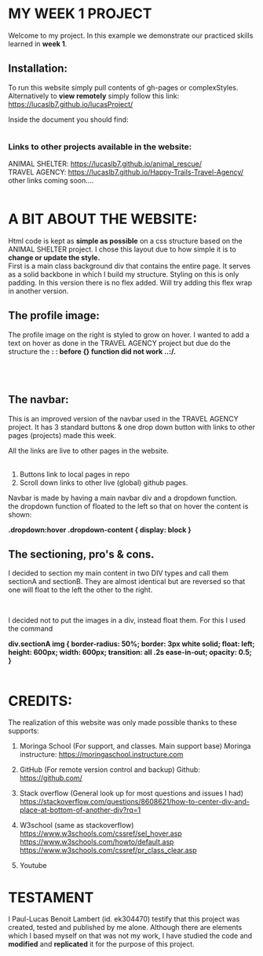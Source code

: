 # MY WEEK 1 PROJECT

Welcome to my project. In this example we demonstrate our practiced skills learned in __week 1__.

## Installation:

To run this website simply pull contents of gh-pages or complexStyles.  Alternatively to __view remotely__ simply follow this link:
 https://lucaslb7.github.io/lucasProject/

 Inside the document you should find:
```
```
### Links to other projects available in the website:
ANIMAL SHELTER: https://lucaslb7.github.io/animal_rescue/
<br>
TRAVEL AGENCY: https://lucaslb7.github.io/Happy-Trails-Travel-Agency/
other links coming soon....
```
```
# A BIT ABOUT THE WEBSITE:

Html code is kept as __simple as possible__ on a css structure based on the ANIMAL SHELTER project.
I chose this layout due to how simple it is to __change or update the style.__
<br>
First is a main class background div that contains the entire page. It serves as a solid backbone in which I build my structure. Styling on this is only padding. In this version there is no flex added. Will try adding this flex wrap in another version.

## The profile image:

The profile image on the right is styled to grow on hover. I wanted to add a text on hover as done in the TRAVEL AGENCY project but due do the structure the **: : before {} function did not work ..:/.**

<br><br>

## The navbar:

This is an improved version of the navbar used in the TRAVEL AGENCY  project. It has 3 standard buttons & one drop down button with links to other pages (projects) made this week.

All the links are live to other pages in the website. <br><br>


1. Buttons link to local pages in repo
2. Scroll down links to other live (global) github pages.

Navbar is made by having a main navbar div and a dropdown function. <br>
the dropdown function of floated to the left so that on hover the content is shown:<br>

**.dropdown:hover .dropdown-content { display: block }**

## The sectioning, pro's & cons.

I decided to section my main content in two DIV types and call them sectionA and sectionB. They are almost identical but are reversed so that one will float to the left the other to the right.

<br>

I decided not to put the images in a div, instead float them. For this I used the command

**div.sectionA img {
  border-radius: 50%;
  border: 3px white solid;
  float: left;
  height: 600px;
  width: 600px;
  transition: all .2s ease-in-out;
  opacity: 0.5;
}**
<br><br>


# CREDITS:

The realization of this website was only made possible thanks to these supports:

1. Moringa School (For support, and classes. Main support base)
Moringa instructure: https://moringaschool.instructure.com
2. GitHub (For remote version control and backup)
Github: https://github.com/
3. Stack overflow (General look up for most questions and issues I had)
https://stackoverflow.com/questions/8608621/how-to-center-div-and-place-at-bottom-of-another-div?rq=1

4. W3school (same as stackoverflow)
https://www.w3schools.com/cssref/sel_hover.asp
https://www.w3schools.com/howto/default.asp
https://www.w3schools.com/cssref/pr_class_clear.asp

5. Youtube



# TESTAMENT

I Paul-Lucas Benoit Lambert (id. ek304470) testify that this project was created, tested and published by me alone.
Although there are elements which I based myself on that was not my work, I have studied the code and __modified__ and __replicated__ it for the purpose of this project.
